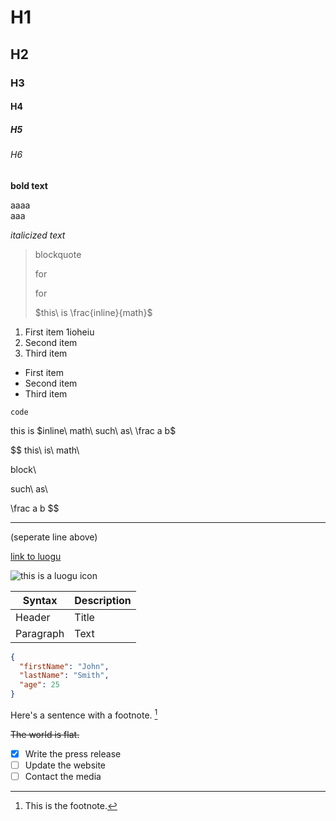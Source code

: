# H1

## H2

### H3

#### H4

##### H5

###### H6

**bold text**

aaaa  
aaa

*italicized text*

>   blockquote
>
>   for
>
>   for
>
>   $this\ is \frac{inline}{math}$

1. First item
    1ioheiu
2. Second item
3. Third item

-   First item
-   Second item
-   Third item

`code`

this is $inline\ math\ such\ as\ \frac a b$

$$
this\ is\ math\\

block\\

such\ as\\

\frac a b
$$


---

(seperate line above)

[link to luogu](https://www.luogu.com.cn/)

![this is a luogu icon](https://fecdn.luogu.com.cn/luogu/logo.png)

| Syntax    | Description |
| - | -- |
| Header    | Title       |
| Paragraph | Text        |

```json
{
  "firstName": "John",
  "lastName": "Smith",
  "age": 25
}
```

Here's a sentence with a footnote. [^1]

[^1]: This is the footnote.

~~The world is flat.~~

- [x] Write the press release
- [ ] Update the website
- [ ] Contact the media
